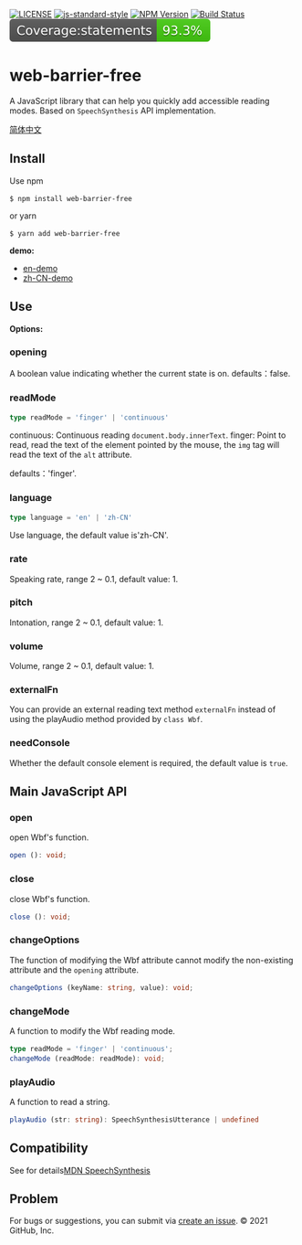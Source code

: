 [![LICENSE](https://img.shields.io/github/license/bubkoo/html-to-image?style=flat-square)](./LICENSE)
[![js-standard-style](https://img.shields.io/badge/code%20style-standard-brightgreen.svg?style=flat-square)](https://github.com/karma-runner/karma-coverage)
[![NPM Version](https://img.shields.io/npm/v/web-barrier-free.svg)][npm-url]
[![Build Status](https://app.travis-ci.com/halodong/web-barrier-free.svg?branch=master)](https://www.travis-ci.com)
[![jest coverage](coverage/badge-statements.svg)](coverage/badge-statements.svg)

[npm-url]: https://npmjs.org/package/web-barrier-free
# web-barrier-free
A JavaScript library that can help you quickly add accessible reading modes. Based on `SpeechSynthesis` API implementation.

[简体中文](https://github.com/halodong/web-barrier-free/blob/master/README-cn.md)

## Install

Use npm
```
$ npm install web-barrier-free
```
or yarn

```
$ yarn add web-barrier-free
```

**demo:**
- [en-demo](https://codesandbox.io/s/pedantic-stitch-ru1no)
- [zh-CN-demo](https://halodong.github.io/)

## Use

**Options:**

### opening
A boolean value indicating whether the current state is on.
defaults：false.
### readMode
```ts
type readMode = 'finger' | 'continuous'
```
continuous: Continuous reading `document.body.innerText`.
finger: Point to read, read the text of the element pointed by the mouse, the `img` tag will read the text of the `alt` attribute.

defaults：'finger'.
### language
```ts
type language = 'en' | 'zh-CN'
```
Use language, the default value is'zh-CN'.
### rate
Speaking rate, range 2 ~ 0.1, default value: 1.

### pitch
Intonation, range 2 ~ 0.1, default value: 1.

### volume
Volume, range 2 ~ 0.1, default value: 1.

### externalFn
You can provide an external reading text method `externalFn` instead of using the playAudio method provided by `class Wbf`.
### needConsole
Whether the default console element is required, the default value is `true`.

## Main JavaScript API
### open
open Wbf's function.
```typescript
open (): void;
```
### close
close Wbf's function.
```typescript
close (): void; 
```
### changeOptions
The function of modifying the Wbf attribute cannot modify the non-existing attribute and the `opening` attribute.
```typescript
changeOptions (keyName: string, value): void;
```
### changeMode
A function to modify the Wbf reading mode.
```typescript
type readMode = 'finger' | 'continuous';
changeMode (readMode: readMode): void;
```
### playAudio
A function to read a string.
```typescript
playAudio (str: string): SpeechSynthesisUtterance | undefined
```

## Compatibility
See for details[MDN SpeechSynthesis](https://developer.mozilla.org/en-US/docs/Web/API/SpeechSynthesis#browser_compatibility)

## Problem
For bugs or suggestions, you can submit via [create an issue](https://github.com/halodong/web-barrier-free/issues/new).
© 2021 GitHub, Inc.
